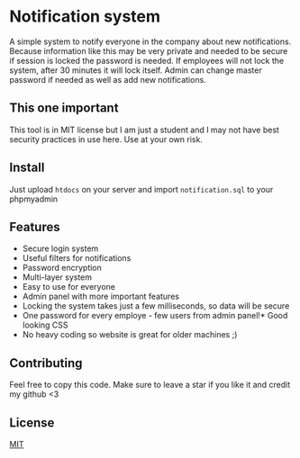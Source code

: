 # Notification system
A simple system to notify everyone in the company about new notifications. Because information like this may be very private and needed to be secure if session is locked the password is needed. If employees will not lock the system, after 30 minutes it will lock itself. Admin can change master password if needed as well as add new notifications.

## This one important

This tool is in MIT license but I am just a student and I may not have best security practices in use here. Use at your own risk.

## Install

Just upload `htdocs` on your server and import `notification.sql` to your phpmyadmin

## Features

* Secure login system
* Useful filters for notifications
* Password encryption
* Multi-layer system
* Easy to use for everyone
* Admin panel with more important features
* Locking the system takes just a few milliseconds, so data will be secure
* One password for every employe - few users from admin panel!* Good looking CSS
* No heavy coding so website is great for older machines ;)

## Contributing

Feel free to copy this code. Make sure to leave a star if you like it and credit my github <3

## License
[MIT](https://choosealicense.com/licenses/mit/)
